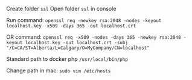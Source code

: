 Create folder `ssl`
Open folder `ssl` in console

Run command: `openssl req -newkey rsa:2048 -nodes -keyout localhost.key -x509 -days 365 -out localhost.crt`

OR command: `openssl req -x509 -nodes -days 365 -newkey rsa:2048 -keyout localhost.key -out localhost.crt -subj "/C=CA/ST=Alberta/L=Calgary/O=MyCompany/CN=localhost" `

Standard path to docker php ``/usr/local/bin/php``

Change path in mac: `sudo vim /etc/hosts`